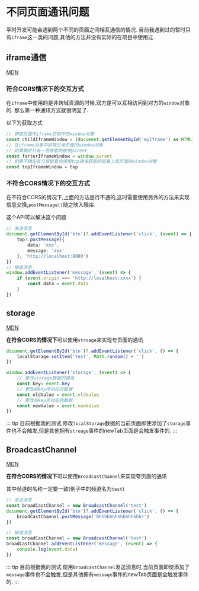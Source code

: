 # 不同页面通讯问题

平时开发可能会遇到两个不同的页面之间相互通信的情况.
目前我遇到过的暂时只有`iframe`这一类的问题,其他的方法并没有实际的在项目中使用过.

## iframe通信

[MDN](https://developer.mozilla.org/zh-CN/docs/Web/API/HTMLIFrameElement)

### 符合CORS情况下的交互方式

在`iframe`中使用的是非跨域资源的时候,双方是可以互相访问到对方的`window`对象的.
那么第一种通讯方式就很明显了.


以下为获取方式
```ts
// 获取页面中iframe实例中的window对象
const childIframeWindow = (document.getElementById('myIframe') as HTMLIFrameElement).contentWindow
// 在iframe对象中获取父亲页面的window对象
// 如果确定只有一层嵌套则使用parent
const farterIframeWindow = window.parent
// 如果不确定有几层嵌套则使用top确保获取的是最上层页面的window对象
const topIframeWindow = top
```

### 不符合CORS情况下的交互方式

在不符合CORS的情况下,上面的方法是行不通的,这时需要使用另外的方法来实现信息交换,`postMessage()`随之映入眼帘.

这个API可以解决这个问题
```ts
// 发送信息
document.getElementById('btn')?.addEventListener('click', (event) => {
    top?.postMessage({
        data: 'xxx',
        message: 'xxx'
    }, 'http://localhost:8080')
})
// 接收消息
window.addEventListener('message', (event) => {
    if (event.origin === 'http://localhost:xxxx') {
        const data = event.data
    }
})
```

## storage

[MDN](https://developer.mozilla.org/zh-CN/docs/Web/API/Window/storage_event)

**在符合CORS的情况下**可以使用`stroage`来实现夸页面的通讯

```ts
document.getElementById('btn')?.addEventListener('click', () => {
    localStorage.setItem('test', Math.random() + '')
})

window.addEventListener('storage', (event) => {
    // 更改storage数据的键值
    const key= event.key
    // 更改前key所对应的数据
    const oldValue = event.oldValue
    // 更改后key所对应的数据
    const newValue = event.newValue
})
```

::: tip
目前根据我的测试,修改`localStorage`数据的当前页面即使添加了`storage`事件也不会触发,但是其他拥有`stroage`事件的newTab页面是会触发事件的.
:::

## BroadcastChannel

[MDN](https://developer.mozilla.org/zh-CN/docs/Web/API/BroadcastChannel)

**在符合CORS的情况下**可以使用`BroadcastChannel`来实现夸页面的通讯


其中频道的名称一定要一致(例子中的频道名为`test`)
```ts
// 发送消息
const broadCastChannel = new BroadcastChannel('test')
document.getElementById('btn')?.addEventListener('click', () => {
    broadCastChannel.postMessage('Ohhhhhhhhhhhhhhhh!')
})

// 接收消息
const broadCastChannel = new BroadcastChannel('test')
broadCastChannel.addEventListener('message', (event) => {
    console.log(event.data)
})
```

::: tip
目前根据我的测试,使用`BroadcastChannel`发送消息时,当前页面即使添加了`message`事件也不会触发,但是其他拥有`message`事件的newTab页面是会触发事件的.
:::
